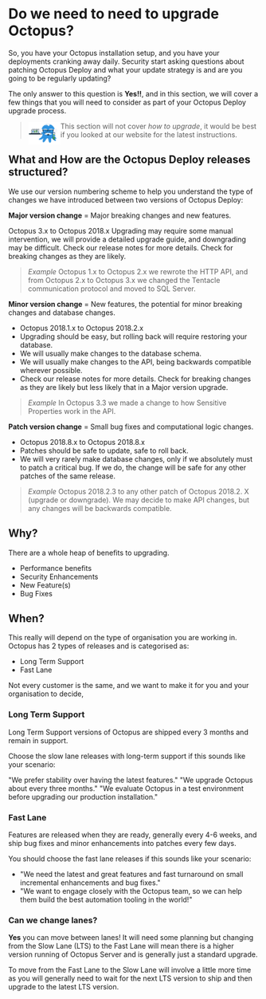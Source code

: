 # Do we need to need to upgrade Octopus?

So, you have your Octopus installation setup, and you have your deployments cranking away daily. Security start asking questions about patching Octopus Deploy and what your update strategy is and are you going to be regularly updating?

The only answer to this question is **Yes!!**, and in this section, we will cover a few things that you will need to consider as part of your Octopus Deploy upgrade process. 

> <img src="images/professoroctopus.png" style="float: left;"> This section will not cover *how to upgrade*, it would be best if you looked at our website for the latest instructions.  

## What and How are the Octopus Deploy releases structured?

We use our version numbering scheme to help you understand the type of changes we have introduced between two versions of Octopus Deploy:

**Major version change** =  Major breaking changes and new features.

Octopus 3.x to Octopus 2018.x
Upgrading may require some manual intervention, we will provide a detailed upgrade guide, and downgrading may be difficult.
Check our release notes for more details. Check for breaking changes as they are likely. 
> *Example* Octopus 1.x to Octopus 2.x we rewrote the HTTP API, and from Octopus 2.x to Octopus 3.x we changed the Tentacle communication protocol and moved to SQL Server.

**Minor version change** = New features, the potential for minor breaking changes and database changes.

  - Octopus 2018.1.x to Octopus 2018.2.x
  - Upgrading should be easy, but rolling back will require restoring your database.
  - We will usually make changes to the database schema.
  - We will usually make changes to the API, being backwards compatible wherever possible.
  - Check our release notes for more details. Check for breaking changes as they are likely but less likely that in a Major version upgrade. 
> *Example* In Octopus 3.3 we made a change to how Sensitive Properties work in the API.

**Patch version change** = Small bug fixes and computational logic changes.

  - Octopus 2018.8.x to Octopus 2018.8.x
  - Patches should be safe to update, safe to roll back.
  - We will very rarely make database changes, only if we absolutely must to patch a critical bug. If we do, the change will be safe for any other patches of the same release.
> *Example* Octopus 2018.2.3 to any other patch of Octopus 2018.2. X (upgrade or downgrade). We may decide to make API changes, but any changes will be backwards compatible.

## Why? 

There are a whole heap of benefits to upgrading. 

* Performance benefits
* Security Enhancements
* New Feature(s)
* Bug Fixes

## When? 

This really will depend on the type of organisation you are working in. Octopus has 2 types of releases and is categorised as:

* Long Term Support
* Fast Lane

Not every customer is the same, and we want to make it  for you and your organisation to decide, 

### Long Term Support

Long Term Support versions of Octopus are shipped every 3 months and remain in support.

Choose the slow lane releases with long-term support if this sounds like your scenario:

"We prefer stability over having the latest features."
"We upgrade Octopus about every three months."
"We evaluate Octopus in a test environment before upgrading our production installation."

### Fast Lane

Features are released when they are ready, generally every 4-6 weeks, and ship bug fixes and minor enhancements into patches every few days. 

You should choose the fast lane releases if this sounds like your scenario:

* "We need the latest and great features and fast turnaround on small incremental enhancements and bug fixes."
* "We want to engage closely with the Octopus team, so we can help them build the best automation tooling in the world!"

### Can we change lanes?

**Yes** you can move between lanes! It will need some planning but changing from the Slow Lane (LTS) to the Fast Lane will mean there is a higher version running of Octopus Server and is generally just a standard upgrade. 

To move from the Fast Lane to the Slow Lane will involve a little more time as you will generally need to wait for the next LTS version to ship and then upgrade to the latest LTS version. 
